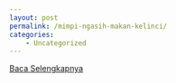 ```yaml
---
layout: post
permalink: /mimpi-ngasih-makan-kelinci/
categories:
    - Uncategorized
---
```


[Baca Selengkapnya](/07)